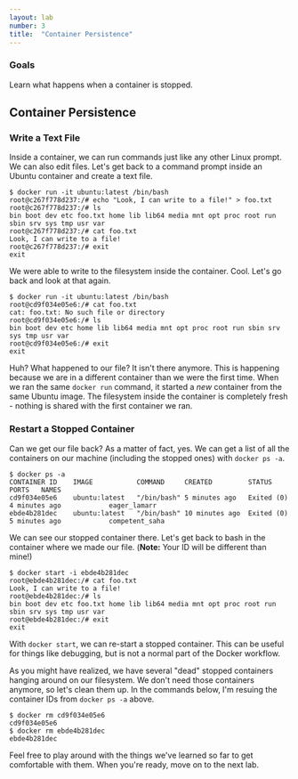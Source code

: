 ```yaml
---
layout: lab
number: 3
title:  "Container Persistence"
---
```


### Goals
Learn what happens when a container is stopped.

## Container Persistence

### Write a Text File

Inside a container, we can run commands just like any other Linux prompt. We can
also edit files.  Let's get back to a command prompt inside an Ubuntu container
and create a text file.

```
$ docker run -it ubuntu:latest /bin/bash
root@c267f778d237:/# echo "Look, I can write to a file!" > foo.txt
root@c267f778d237:/# ls
bin boot dev etc foo.txt home lib lib64 media mnt opt proc root run sbin srv sys tmp usr var
root@c267f778d237:/# cat foo.txt
Look, I can write to a file!
root@c267f778d237:/# exit
exit
```

We were able to write to the filesystem inside the container. Cool. Let's go
back and look at that again.

```
$ docker run -it ubuntu:latest /bin/bash
root@cd9f034e05e6:/# cat foo.txt
cat: foo.txt: No such file or directory
root@cd9f034e05e6:/# ls
bin boot dev etc home lib lib64 media mnt opt proc root run sbin srv sys tmp usr var
root@cd9f034e05e6:/# exit
exit
```

Huh? What happened to our file? It isn't there anymore. This is happening
because we are in a different container than we were the first time. When we ran
the same `docker run` command, it started a _new_ container from the same Ubuntu
image. The filesystem inside the container is completely fresh - nothing is
shared with the first container we ran.

### Restart a Stopped Container

Can we get our file back? As a matter of fact, yes. We can get a list of all the
containers on our machine (including the stopped ones) with `docker ps -a`.

```
$ docker ps -a
CONTAINER ID    IMAGE           COMMAND     CREATED         STATUS                  	PORTS   NAMES
cd9f034e05e6    ubuntu:latest   "/bin/bash" 5 minutes ago   Exited (0) 4 minutes ago            eager_lamarr
ebde4b281dec    ubuntu:latest   "/bin/bash" 10 minutes ago  Exited (0) 5 minutes ago            competent_saha
```

We can see our stopped container there. Let's get back to bash in the container
where we made our file. (**Note:** Your ID will be different than mine!)

```
$ docker start -i ebde4b281dec
root@ebde4b281dec:/# cat foo.txt
Look, I can write to a file!
root@ebde4b281dec:/# ls
bin boot dev etc foo.txt home lib lib64 media mnt opt proc root run sbin srv sys tmp usr var
root@ebde4b281dec:/# exit
exit
```

With `docker start`, we can re-start a stopped container. This can be useful for
things like debugging, but is not a normal part of the Docker workflow.

As you might have realized, we have several "dead" stopped containers hanging
around on our filesystem. We don't need those containers anymore, so let's clean
them up. In the commands below, I'm resuing the container IDs from `docker ps
-a` above.

```
$ docker rm cd9f034e05e6
cd9f034e05e6
$ docker rm ebde4b281dec
ebde4b281dec
```

Feel free to play around with the things we've learned so far to get comfortable
with them. When you're ready, move on to the next lab.

